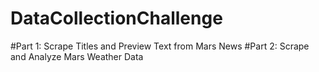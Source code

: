 # DataCollectionChallenge

#Part 1: Scrape Titles and Preview Text from Mars News
#Part 2: Scrape and Analyze Mars Weather Data
